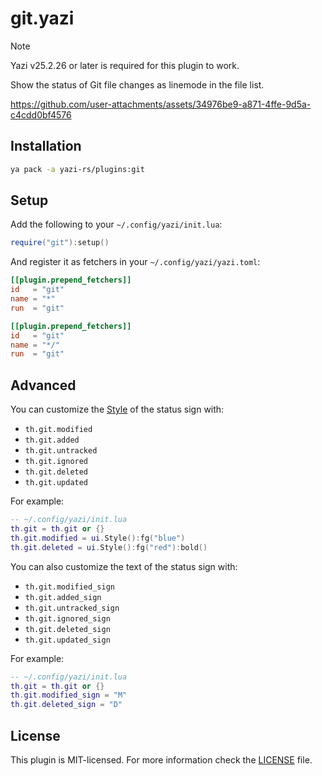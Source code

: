 # git.yazi

> [!NOTE]
> Yazi v25.2.26 or later is required for this plugin to work.

Show the status of Git file changes as linemode in the file list.

https://github.com/user-attachments/assets/34976be9-a871-4ffe-9d5a-c4cdd0bf4576

## Installation

```sh
ya pack -a yazi-rs/plugins:git
```

## Setup

Add the following to your `~/.config/yazi/init.lua`:

```lua
require("git"):setup()
```

And register it as fetchers in your `~/.config/yazi/yazi.toml`:

```toml
[[plugin.prepend_fetchers]]
id   = "git"
name = "*"
run  = "git"

[[plugin.prepend_fetchers]]
id   = "git"
name = "*/"
run  = "git"
```

## Advanced

You can customize the [Style](https://yazi-rs.github.io/docs/plugins/layout#style) of the status sign with:

- `th.git.modified`
- `th.git.added`
- `th.git.untracked`
- `th.git.ignored`
- `th.git.deleted`
- `th.git.updated`

For example:

```lua
-- ~/.config/yazi/init.lua
th.git = th.git or {}
th.git.modified = ui.Style():fg("blue")
th.git.deleted = ui.Style():fg("red"):bold()
```

You can also customize the text of the status sign with:

- `th.git.modified_sign`
- `th.git.added_sign`
- `th.git.untracked_sign`
- `th.git.ignored_sign`
- `th.git.deleted_sign`
- `th.git.updated_sign`

For example:

```lua
-- ~/.config/yazi/init.lua
th.git = th.git or {}
th.git.modified_sign = "M"
th.git.deleted_sign = "D"
```

## License

This plugin is MIT-licensed. For more information check the [LICENSE](LICENSE) file.
